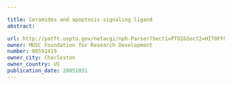 ```yaml
---

title: Ceramides and apoptosis-signaling ligand
abstract: 

url: http://patft.uspto.gov/netacgi/nph-Parser?Sect1=PTO2&Sect2=HITOFF&p=1&u=%2Fnetahtml%2FPTO%2Fsearch-adv.htm&r=1&f=G&l=50&d=PALL&S1=08592419&OS=08592419&RS=08592419
owner: MUSC Foundation for Research Development
number: 08592419
owner_city: Charleston
owner_country: US
publication_date: 20051031
---
```

